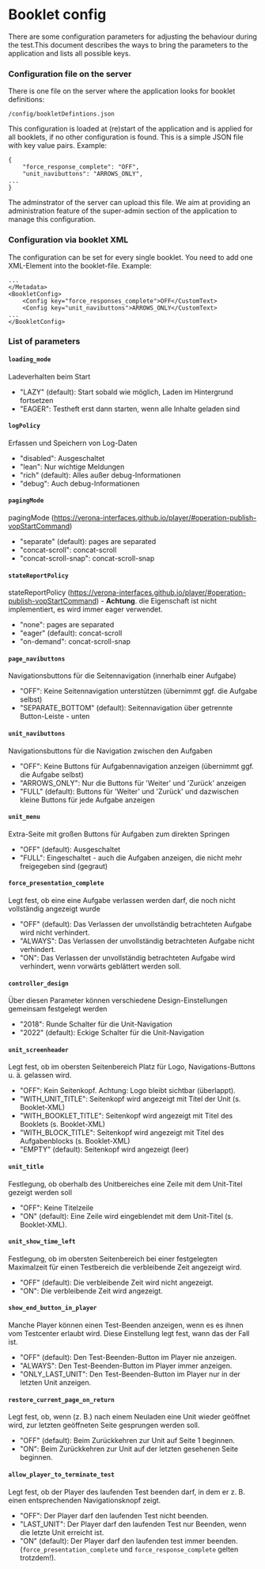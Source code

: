 # Booklet config
There are some configuration parameters for adjusting the behaviour during the test.This 
document describes the ways to bring the parameters to the application and lists
all possible keys.
 
### Configuration file on the server
There is one file on the server where the application looks for booklet definitions:
```
/config/bookletDefintions.json
``` 
This configuration is loaded at (re)start of the application and is applied for 
all booklets, if no other configuration is found. This is a simple JSON file with 
key value pairs. Example:
```
{
    "force_response_complete": "OFF",
    "unit_navibuttons": "ARROWS_ONLY",
...
}
```
The adminstrator of the server can upload this file. We aim at providing an 
administration feature of the super-admin section of the application to manage 
this configuration.

### Configuration via booklet XML
The configuration can be set for every single booklet. You need to add one XML-Element 
into the booklet-file. Example:
```
...
</Metadata>
<BookletConfig>
    <Config key="force_responses_complete">OFF</CustomText>
    <Config key="unit_navibuttons">ARROWS_ONLY</CustomText>
...
</BookletConfig>
```

### List of parameters

#### `loading_mode`
Ladeverhalten beim Start
  * "LAZY" (default): Start sobald wie möglich, Laden im Hintergrund fortsetzen
  * "EAGER": Testheft erst dann starten, wenn alle Inhalte geladen sind

#### `logPolicy`
Erfassen und Speichern von Log-Daten
  * "disabled": Ausgeschaltet
  * "lean": Nur wichtige Meldungen
  * "rich" (default): Alles außer debug-Informationen
  * "debug": Auch debug-Informationen

#### `pagingMode`
pagingMode (https://verona-interfaces.github.io/player/#operation-publish-vopStartCommand)
  * "separate" (default): pages are separated
  * "concat-scroll": concat-scroll
  * "concat-scroll-snap": concat-scroll-snap

#### `stateReportPolicy`
stateReportPolicy (https://verona-interfaces.github.io/player/#operation-publish-vopStartCommand) - **Achtung**. die Eigenschaft ist nicht implementiert, es wird immer eager verwendet.
  * "none": pages are separated
  * "eager" (default): concat-scroll
  * "on-demand": concat-scroll-snap

#### `page_navibuttons`
Navigationsbuttons für die Seitennavigation (innerhalb einer Aufgabe)
  * "OFF": Keine Seitennavigation unterstützen (übernimmt ggf. die Aufgabe selbst)
  * "SEPARATE_BOTTOM" (default): Seitennavigation über getrennte Button-Leiste - unten

#### `unit_navibuttons`
Navigationsbuttons für die Navigation zwischen den Aufgaben
  * "OFF": Keine Buttons für Aufgabennavigation anzeigen (übernimmt ggf. die Aufgabe selbst)
  * "ARROWS_ONLY": Nur die Buttons für 'Weiter' und 'Zurück' anzeigen
  * "FULL" (default): Buttons für 'Weiter' und 'Zurück' und dazwischen kleine Buttons für jede Aufgabe anzeigen

#### `unit_menu`
Extra-Seite mit großen Buttons für Aufgaben zum direkten Springen
  * "OFF" (default): Ausgeschaltet
  * "FULL": Eingeschaltet - auch die Aufgaben anzeigen, die nicht mehr freigegeben sind (gegraut)

#### `force_presentation_complete`
Legt fest, ob eine eine Aufgabe verlassen werden darf, die noch nicht vollständig angezeigt wurde
  * "OFF" (default): Das Verlassen der unvollständig betrachteten Aufgabe wird nicht verhindert.
  * "ALWAYS": Das Verlassen der unvollständig betrachteten Aufgabe nicht verhindert.
  * "ON": Das Verlassen der unvollständig betrachteten Aufgabe wird verhindert, wenn vorwärts geblättert werden soll.

#### `controller_design`
Über diesen Parameter können verschiedene Design-Einstellungen gemeinsam festgelegt werden
  * "2018": Runde Schalter für die Unit-Navigation
  * "2022" (default): Eckige Schalter für die Unit-Navigation

#### `unit_screenheader`
Legt fest, ob im obersten Seitenbereich Platz für Logo, Navigations-Buttons u. ä. gelassen wird.
  * "OFF": Kein Seitenkopf. Achtung: Logo bleibt sichtbar (überlappt).
  * "WITH_UNIT_TITLE": Seitenkopf wird angezeigt mit Titel der Unit (s. Booklet-XML)
  * "WITH_BOOKLET_TITLE": Seitenkopf wird angezeigt mit Titel des Booklets (s. Booklet-XML)
  * "WITH_BLOCK_TITLE": Seitenkopf wird angezeigt mit Titel des Aufgabenblocks (s. Booklet-XML)
  * "EMPTY" (default): Seitenkopf wird angezeigt (leer)

#### `unit_title`
Festlegung, ob oberhalb des Unitbereiches eine Zeile mit dem Unit-Titel gezeigt werden soll
  * "OFF": Keine Titelzeile
  * "ON" (default): Eine Zeile wird eingeblendet mit dem Unit-Titel (s. Booklet-XML).

#### `unit_show_time_left`
Festlegung, ob im obersten Seitenbereich bei einer festgelegten Maximalzeit für einen Testbereich die verbleibende Zeit angezeigt wird.
  * "OFF" (default): Die verbleibende Zeit wird nicht angezeigt.
  * "ON": Die verbleibende Zeit wird angezeigt.

#### `show_end_button_in_player`
Manche Player können einen Test-Beenden anzeigen, wenn es es ihnen vom Testcenter erlaubt wird. Diese Einstellung legt fest, wann das der Fall ist.
  * "OFF" (default): Den Test-Beenden-Button im Player nie anzeigen.
  * "ALWAYS": Den Test-Beenden-Button im Player immer anzeigen.
  * "ONLY_LAST_UNIT": Den Test-Beenden-Button im Player nur in der letzten Unit anzeigen.

#### `restore_current_page_on_return`
Legt fest, ob, wenn (z. B.) nach einem Neuladen eine Unit wieder geöffnet wird, zur letzten geöffneten Seite gesprungen werden soll.
  * "OFF" (default): Beim Zurückkehren zur Unit auf Seite 1 beginnen.
  * "ON": Beim Zurückkehren zur Unit auf der letzten gesehenen Seite beginnen.

#### `allow_player_to_terminate_test`
Legt fest, ob der Player des laufenden Test beenden darf, in dem er z. B. einen entsprechenden Navigationsknopf zeigt.
  * "OFF": Der Player darf den laufenden Test nicht beenden.
  * "LAST_UNIT": Der Player darf den laufenden Test nur Beenden, wenn die letzte Unit erreicht ist.
  * "ON" (default): Der Player darf den laufenden test immer beenden. (`force_presentation_complete` und `force_response_complete` gelten trotzdem!).

